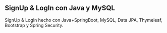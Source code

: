 ## SignUp & LogIn con Java y MySQL

SignUp & LogIn hecho con Java+SpringBoot, MySQL, Data JPA, Thymeleaf, Bootstrap y Spring Security.
